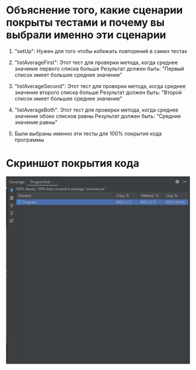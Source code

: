 # Объяснение того, какие сценарии покрыты тестами и почему вы выбрали именно эти сценарии

1. "setUp": Нужен для того чтобы избежать повторений в самих тестах

2. "listAverageFirst": Этот тест для проверки метода, когда среднее значение первого списка больше
    Результат должен быть: "Первый список имеет большее среднее значение"
    
3. "listAverageSecond": Этот тест для проверки метода, когда среднее значение второго списка больше
    Результат должен быть: "Второй список имеет большее среднее значение"
    
4. "listAverageBoth": Этот тест для проверки метода, когда среднее значение обоих списков равны
    Результат должен быть: "Средние значения равны"
   
5. Были выбраны именно эти тесты для 100% покрытия кода программы
    
# Скриншот покрытия кода

![100%](check.png)
